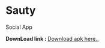 # Sauty
Social App


<b> DownLoad link : </b> [Download apk here..](http://www.mediafire.com/file/b7zdnl1ol4y7zjc/SautyAlpha.apk "Download Apk")
